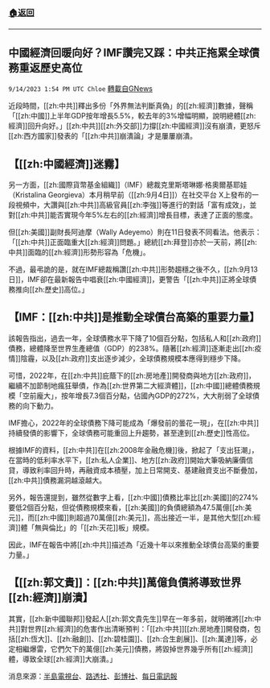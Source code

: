 ###  [:house:返回](README.md)
---


## 中國經濟回暖向好？IMF讚完又踩：中共正拖累全球債務重返歷史高位
`9/14/2023 1:54 PM UTC Chloe` [轉載自GNews](https://gnews.org/articles/1690525)



近段時間，[[zh:中共]]釋出多份「外界無法判斷真偽」的[[zh:經濟]]數據，聲稱「[[zh:中國]]上半年GDP按年增長5.5%，較去年的3%增幅明顯，說明總體[[zh:經濟]]回升向好。」[[zh:中共]][[zh:外交部]]力撐[[zh:中國經濟]]沒有崩潰，更怒斥[[zh:西方國家]]發表的「[[zh:中共]]崩潰論」才是屢屢崩潰。  


## 【[[zh:中國經濟]]迷霧】

  

另一方面，[[zh:國際貨幣基金組織]]（IMF）總裁克里斯塔琳娜·格奧爾基耶娃（Kristalina Georgieva）本月稍早前（[[zh:9月4日]]）在社交平台 X上發布的一段視頻中，大讚與[[zh:中共]]高級官員[[zh:李強]]等進行的對話「富有成效」，並對[[zh:中共]]能否實現今年5%左右的[[zh:經濟]]增長目標，表達了正面的態度。

  

但[[zh:美國]]副財長阿迪摩（Wally Adeyemo）則在11日發表不同看法。他表示：「[[zh:中共]]正面臨重大[[zh:經濟]]問題。」總統[[zh:拜登]]亦於一天前，將[[zh:中共]]面臨的[[zh:經濟]]形勢形容為「危機」。

  

不過，最弔詭的是，就在IMF總裁稱讚[[zh:中共]]形勢趨穩之後不久，[[zh:9月13日]]，IMF卻在最新報告中唱衰[[zh:中國經濟]]，更警告「[[zh:中共]]正將全球債務推向[[zh:歷史]]高位。」

  


## 【IMF：[[zh:中共]]是推動全球債台高築的重要力量】

  

該報告指出，過去一年，全球債務水平下降了10個百分點，包括私人和[[zh:政府]]債務，總體降至世界生產總值（GDP）的238%。隨著[[zh:經濟]]逐漸走出[[zh:疫情]]陰霾，以及[[zh:政府]]支出逐步減少，全球債務規模本應得到穩步下降。

  

可惜，2022年，在[[zh:中共]]庇蔭下的[[zh:房地產]]開發商與地方[[zh:政府]]，繼續不加節制地瘋狂舉債，作為[[zh:世界第二大經濟體]]，[[zh:中國]]總體債務規模「空前龐大」，按年增長7.3個百分點，佔國內GDP的272%，大大削弱了全球債務的向下動力。

  

IMF擔心，2022年的全球債務下降可能成為「爆發前的曇花一現」，在[[zh:中共]]持續發債的影響下，全球債務可能重回上升趨勢，甚至達到[[zh:歷史]]性高位。

  

根據IMF的資料，[[zh:中共]]在[[zh:2008年金融危機]]後，掀起了「支出狂潮」，在當時的低利率水平下，[[zh:私人企業]]、地方[[zh:政府]]開始大筆吸納廉價信貸，導致利率回升時，再融資成本積壓，加上日常開支、基建融資支出不斷疊加，[[zh:中共]]債務漏洞越滾越大。

  

另外，報告還提到，雖然從數字上看，[[zh:中國]]債務比率比[[zh:美國]]的274%要低2個百分點，但從債務規模來看，[[zh:美國]]的負債總額為47.5萬億[[zh:美元]]，而[[zh:中國]]則超過70萬億[[zh:美元]]，高出接近一半，是其他大型[[zh:經濟]]體「無與倫比」的「[[zh:天花]]板」規模。

  

因此，IMF在報告中將[[zh:中共]]描述為「近幾十年以來推動全球債台高築的重要力量。」

  

## 【[[zh:郭文貴]]：[[zh:中共]]萬億負債將導致世界[[zh:經濟]]崩潰】

  

其實，[[zh:新中國聯邦]]發起人[[zh:郭文貴先生]]早在一年多前，就明確將[[zh:中共]]對世界[[zh:經濟]]的危害作出清晰預判：「[[zh:中共]][[zh:房地產]]開發商，包括[[zh:恆大]]、[[zh:融創]]、[[zh:碧桂園]]、[[zh:合生創展]]、[[zh:萬達]]等，必定相繼爆雷，它們欠下的萬億[[zh:美元]]債務，將毀掉世界幾乎所有[[zh:經濟]]體，導致全球[[zh:經濟]]大崩潰。」
  

消息來源：[半島電視台](https://www.aljazeera.com/economy/2023/9/4/imf-chief-hails-productive-talks-as-she-wraps-up-china-visit)、[路透社](https://www.google.com/url?sa=t&rct=j&q=&esrc=s&source=web&cd=&ved=2ahUKEwjR9v7c66mBAxVm2TgGHSz8CXMQFnoECBsQAQ&url=https%3A%2F%2Fwww.reuters.com%2Fworld%2Fchina%2Fchinas-economic-headwinds-seen-impacting-region-us-deputy-treasury-chief-says-2023-09-11%2F&usg=AOvVaw0YRlbIDPAEkZYXTYthat9f&opi=89978449)、[彭博社](https://www.businesstimes.com.sg/international/imf-warns-global-debt-resuming-upward-trend-growth-inflation)、[每日電訊報](https://www.telegraph.co.uk/business/2023/09/13/ftse-100-markets-news-uk-gdp-figures-july-economy/)
